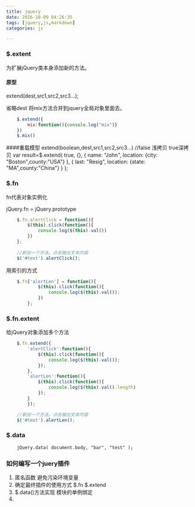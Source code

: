 ```yaml
---
title: jquery
date: 2016-10-09 04:26:35
tags: [jquery,js,markdown]
categories: js

---
```


### $.extent
为扩展jQuery类本身添加新的方法。
 
#### 原型
extend(dest,src1,src2,src3...);


省略dest 将mix方法合并到jquery全局对象里面去。
```js
	$.extend({
		mix:function(){console.log("mix")}
	})
	$.mix()
```

####重载模型
extend(boolean,dest,src1,src2,src3...) //false 浅拷贝 true深拷贝
var result=$.extend( true, {},
{ name: "John", location: {city: "Boston",county:"USA"} },
{ last: "Resig", location: {state: "MA",county:"China"} } ); 

### $.fn
fn代表对象实例化

jQuery.fn = jQuery.prototype 

```js
  	$.fn.alertClick = function(){
  		$(this).click(function(){
  			console.log($(this).val())	
  		})
  	};	
  
  	//新加一个方法。点击输出文本内容
  	$('#text').alertClick();  
```

用索引的方式
```js
	$.fn['alertLen'] = function(){
			$(this).click(function(){
				console.log($(this).val());
			})
		};
```

### $.fn.extent
给jQuery对象添加多个方法
```js
	$.fn.extend({
		'alertClick':function(){
			$(this).click(function(){
				console.log($(this).val());
			});
		},
		'alertLen':function(){
			$(this).click(function(){
				console.log($(this).val().length)
			});
		}
		});	

	//新加一个方法。点击输出文本内容
	$('#text').alertLen();
```
### $.data
```
    jQuery.data( document.body, "bar", "test" );
```


### 如何编写一个juery插件
1. 匿名函数 避免污染环境变量
2. 确定最终插件的使用方式 $.fn  $.extend
3. $.data()方法实现 模块的单例绑定
4. 


